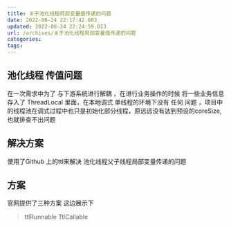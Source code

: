 ```yaml
---
title: 关于池化线程局部变量值传递的问题
date: 2022-06-24 22:17:42.683
updated: 2022-06-24 22:24:59.013
url: /archives/关于池化线程局部变量值传递的问题
categories: 
tags: 
---
```


## 池化线程 传值问题
在一次需求中为了 与下游系统进行解耦 ，在进行业务操作的时候 将一些业务信息存入了 ThreadLocal 里面，在本地调式 单线程的环境下没有 任何 问题  ，项目中的线程池在调式过程中也只是初始化部分线程，原远远没有达到预设的coreSize,也就排查不出问题
## 解决方案 
使用了Github 上的ttl来解决 池化线程父子线程局部变量传递的问题
## 方案 
官网提供了三种方案 这边展示下
> ttlRunnable TtlCallable